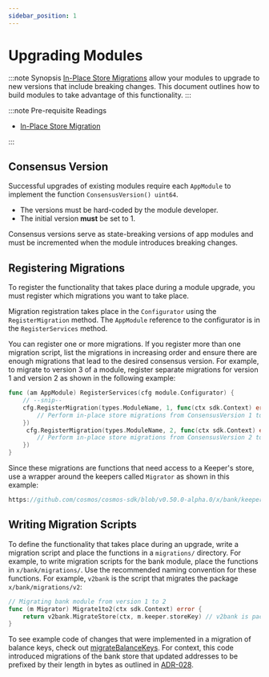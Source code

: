 ```yaml
---
sidebar_position: 1
---
```


# Upgrading Modules

:::note Synopsis
[In-Place Store Migrations](../../learn/advanced/15-upgrade.md) allow your modules to upgrade to new versions that include breaking changes. This document outlines how to build modules to take advantage of this functionality.
:::

:::note Pre-requisite Readings

* [In-Place Store Migration](../../learn/advanced/15-upgrade.md)

:::

## Consensus Version

Successful upgrades of existing modules require each `AppModule` to implement the function `ConsensusVersion() uint64`.

* The versions must be hard-coded by the module developer.
* The initial version **must** be set to 1.

Consensus versions serve as state-breaking versions of app modules and must be incremented when the module introduces breaking changes.

## Registering Migrations

To register the functionality that takes place during a module upgrade, you must register which migrations you want to take place.

Migration registration takes place in the `Configurator` using the `RegisterMigration` method. The `AppModule` reference to the configurator is in the `RegisterServices` method.

You can register one or more migrations. If you register more than one migration script, list the migrations in increasing order and ensure there are enough migrations that lead to the desired consensus version. For example, to migrate to version 3 of a module, register separate migrations for version 1 and version 2 as shown in the following example:

```go
func (am AppModule) RegisterServices(cfg module.Configurator) {
    // --snip--
    cfg.RegisterMigration(types.ModuleName, 1, func(ctx sdk.Context) error {
        // Perform in-place store migrations from ConsensusVersion 1 to 2.
    })
     cfg.RegisterMigration(types.ModuleName, 2, func(ctx sdk.Context) error {
        // Perform in-place store migrations from ConsensusVersion 2 to 3.
    })
}
```

Since these migrations are functions that need access to a Keeper's store, use a wrapper around the keepers called `Migrator` as shown in this example:

```go reference
https://github.com/cosmos/cosmos-sdk/blob/v0.50.0-alpha.0/x/bank/keeper/migrations.go
```

## Writing Migration Scripts

To define the functionality that takes place during an upgrade, write a migration script and place the functions in a `migrations/` directory. For example, to write migration scripts for the bank module, place the functions in `x/bank/migrations/`. Use the recommended naming convention for these functions. For example, `v2bank` is the script that migrates the package `x/bank/migrations/v2`:

```go
// Migrating bank module from version 1 to 2
func (m Migrator) Migrate1to2(ctx sdk.Context) error {
	return v2bank.MigrateStore(ctx, m.keeper.storeKey) // v2bank is package `x/bank/migrations/v2`.
}
```

To see example code of changes that were implemented in a migration of balance keys, check out [migrateBalanceKeys](https://github.com/cosmos/cosmos-sdk/blob/v0.50.0-alpha.0/x/bank/migrations/v2/store.go#L55-L76). For context, this code introduced migrations of the bank store that updated addresses to be prefixed by their length in bytes as outlined in [ADR-028](../../../../architecture/adr-028-public-key-addresses.md).
